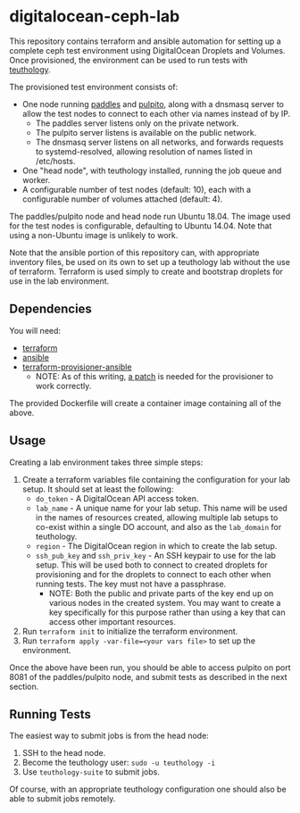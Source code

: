# digitalocean-ceph-lab

This repository contains terraform and ansible automation for setting up a
complete ceph test environment using DigitalOcean Droplets and Volumes. Once
provisioned, the environment can be used to run tests
with [teuthology](https://github.com/ceph/teuthology).

The provisioned test environment consists of:

* One node running [paddles](https://github.com/ceph/paddles)
  and [pulpito](https://github.com/ceph/pulpito), along with a dnsmasq server to
  allow the test nodes to connect to each other via names instead of by IP.
    - The paddles server listens only on the private network.
    - The pulpito server listens is available on the public network.
    - The dnsmasq server listens on all networks, and forwards requests to
      systemd-resolved, allowing resolution of names listed in /etc/hosts.
* One "head node", with teuthology installed, running the job queue and worker.
* A configurable number of test nodes (default: 10), each with a configurable
  number of volumes attached (default: 4).

The paddles/pulpito node and head node run Ubuntu 18.04. The image used for the
test nodes is configurable, defaulting to Ubuntu 14.04. Note that using a
non-Ubuntu image is unlikely to work.

Note that the ansible portion of this repository can, with appropriate inventory
files, be used on its own to set up a teuthology lab without the use of
terraform. Terraform is used simply to create and bootstrap droplets for use in
the lab environment.

## Dependencies

You will need:
* [terraform](https://www.terraform.io/)
* [ansible](https://www.ansible.com/)
* [terraform-provisioner-ansible](https://github.com/radekg/terraform-provisioner-ansible)
    - NOTE: As of this writing, [a patch](https://github.com/radekg/terraform-provisioner-ansible/pull/53)
      is needed for the provisioner to work correctly.

The provided Dockerfile will create a container image containing all of the
above.

## Usage

Creating a lab environment takes three simple steps:

1. Create a terraform variables file containing the configuration for your lab
   setup. It should set at least the following:
    * `do_token` - A DigitalOcean API access token.
    * `lab_name` - A unique name for your lab setup. This name will be used in
      the names of resources created, allowing multiple lab setups to co-exist
      within a single DO account, and also as the `lab_domain` for teuthology.
    * `region` - The DigitalOcean region in which to create the lab setup.
    * `ssh_pub_key` and `ssh_priv_key` - An SSH keypair to use for the lab
      setup. This will be used both to connect to created droplets for
      provisioning and for the droplets to connect to each other when running
      tests. The key must not have a passphrase.
        - NOTE: Both the public and private parts of the key end up on various
          nodes in the created system. You may want to create a key specifically
          for this purpose rather than using a key that can access other
          important resources.
2. Run `terraform init` to initialize the terraform environment.
3. Run `terraform apply -var-file=<your vars file>` to set up the environment.

Once the above have been run, you should be able to access pulpito on port 8081
of the paddles/pulpito node, and submit tests as described in the next section.

## Running Tests

The easiest way to submit jobs is from the head node:

1. SSH to the head node.
2. Become the teuthology user: `sudo -u teuthology -i`
3. Use `teuthology-suite` to submit jobs.

Of course, with an appropriate teuthology configuration one should also be able
to submit jobs remotely.
